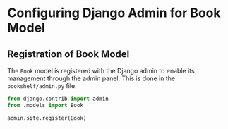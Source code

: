 # Configuring Django Admin for Book Model

## Registration of Book Model

The `Book` model is registered with the Django admin to enable its management through the admin panel. This is done in the `bookshelf/admin.py` file:

```python
from django.contrib import admin
from .models import Book

admin.site.register(Book)